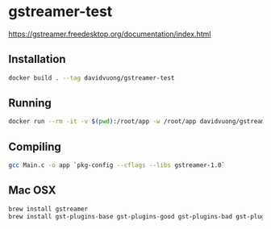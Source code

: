 # gstreamer-test

https://gstreamer.freedesktop.org/documentation/index.html

## Installation

```bash
docker build . --tag davidvuong/gstreamer-test
```

## Running

```bash
docker run --rm -it -v $(pwd):/root/app -w /root/app davidvuong/gstreamer-test bash
```

## Compiling

```bash
gcc Main.c -o app `pkg-config --cflags --libs gstreamer-1.0`
```

## Mac OSX

```bash
brew install gstreamer
brew install gst-plugins-base gst-plugins-good gst-plugins-bad gst-plugins-ugly gst-rtsp-server
```
